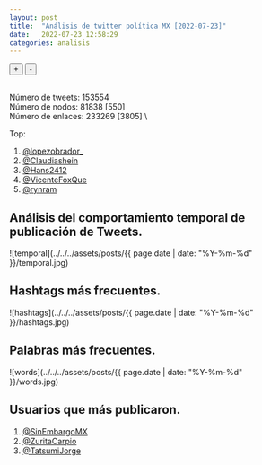 ```yaml
---
layout: post
title:  "Análisis de twitter política MX [2022-07-23]"
date:   2022-07-23 12:58:29
categories: analisis
---
```


  <script src="https://d3js.org/d3-dsv.v1.min.js"></script>
  <script src="https://d3js.org/d3-fetch.v1.min.js"></script>
  <link rel="stylesheet" href="https://unpkg.com/simplebar@latest/dist/simplebar.css" />
  <link rel="stylesheet" href="../../../css/grafo.css" />
  <script src="https://unpkg.com/simplebar@latest/dist/simplebar.min.js"></script>
  <script src="https://virtual-alchemist.com/wp-content/uploads/2020/01/sigma.min_.js"></script>
  <script src="https://virtual-alchemist.com/wp-content/uploads/2020/01/sigma.parsers.gexf_.min_.js"></script>
  <script src="https://virtual-alchemist.com/wp-content/uploads/2020/01/sigma.renderers.parallelEdges.min_.js"></script>
  

  <section class="node-container">
    <div id="graph-container" class="nodes" style="width:100%;">
      <div id="selected-nodes"></div>
      <div class="node-controls">
      <datalist id="nodes-datalist"></datalist>
        <button type="button" id="zoom-in-button" class="zoom-button zoom-in">+</button>
        <button type="button" id="zoom-out-button" class="zoom-button zoom-out">-</button>
      </div>
    </div>
  </section>
<br>

Número de tweets: 153554 \
Número de nodos: 81838 [550] \
Número de enlaces: 233269 [3805] \

Top:
1.  [@lopezobrador_](https://twitter.com/lopezobrador_)
1.  [@Claudiashein](https://twitter.com/Claudiashein)
1.  [@Hans2412](https://twitter.com/Hans2412)
1.  [@VicenteFoxQue](https://twitter.com/VicenteFoxQue)
1.  [@rynram](https://twitter.com/rynram)

## Análisis del comportamiento temporal de publicación de Tweets.

![temporal](../../../assets/posts/{{ page.date | date: "%Y-%m-%d" }}/temporal.jpg)

## Hashtags más frecuentes.

![hashtags](../../../assets/posts/{{ page.date | date: "%Y-%m-%d" }}/hashtags.jpg)

## Palabras más frecuentes.

![words](../../../assets/posts/{{ page.date | date: "%Y-%m-%d" }}/words.jpg)

## Usuarios que más publicaron.

1.  [@SinEmbargoMX](https://twitter.com/SinEmbargoMX)
1.  [@ZuritaCarpio](https://twitter.com/ZuritaCarpio)
1.  [@TatsumiJorge](https://twitter.com/TatsumiJorge)


<script>
var selected = [];

  MiniBarOptions = {
    barType: "default",
    minBarSize: 100,
    alwaysShowBars: true,
  };

  sigma.classes.graph.addMethod('neighbors', function (nodeId) {
    var k,
      neighbors = {},
      index = this.allNeighborsIndex[nodeId] || {};

    for (k in index)
      neighbors[k] = this.nodesIndex[k];

    return neighbors;
  });

// Initialise sigma with settings
  var s = new sigma({
    renderers: [
      {
        type: 'canvas',
        container: document.getElementById('graph-container'),
        freeStyle: true
      }
    ],
    settings: {
      minNodeSize: .1,
      maxNodeSize: 2,
      minEdgeSize: 0.1,
      maxEdgeSize: 0.5,
      defaultEdgeType: "curve", // only works on canvas renderer
      minArrowSize: 3,
      //labelColor: "node",
      labelHoverBGColor: "default",
      defaultHoverLabelBGColor: "#171c1c",
      defaultLabelHoverColor: "#fff",
      font: "Poppins",
      drawLabels: true,
      mouseWheelEnabled: true,
      doubleClickEnabled: true,
      touchEnabled: true,
      labelThreshold: 3
    },
  });

// Load data to the graph
    sigma.parsers.gexf('../../../assets/posts/{{ page.date | date: "%Y-%m-%d" }}/filter_net.gexf', s,
      function (s) {
        s.refresh();

        var zoomInButton = document.getElementById('zoom-in-button');
        zoomInButton.addEventListener("click", zoomIn);
        var zoomOutButton = document.getElementById('zoom-out-button');
        zoomOutButton.addEventListener("click", zoomOut);
      });

    function zoomIn() {
      var c = s.camera;
      c.goTo({
        ratio: c.ratio / c.settings('zoomingRatio')
      });
    }

    function zoomOut() {
      var c = s.camera;
      c.goTo({
        ratio: c.ratio * c.settings('zoomingRatio')
      });
    }
</script>